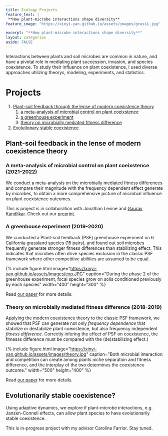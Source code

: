 ```yaml
---
title: Ecology Projects
feature_text: |
 **How plant-microbe interactions shape diversity**
feature_image: "https://xinyi-yan.github.io/assets/images/grass1.jpg"

excerpt: "**How plant-microbe interactions shape diversity**"
layout: categories
aside: FALSE
---
```


Interactions between plants and soil microbes are common in nature, and have a pivotal role in mediating plant succession, invasion, and species coexistence. To study their influence on plant coexistence, I used diverse approaches utilizing theorys, modeling, experiments, and statistics.

# Projects
1. [Plant-soil feedback through the lense of modern coexistence theory](#psf)
    1. [a meta-analysis of microbial control on plant coeixstence](#psf-metaanalysis)
    2. [a greenhouse experiment](#psf-experiment)
    3. [theory on microbially mediated fitness difference](#psf-theory)
2. [Evolutionary stable coexistence](#evo-coexistence)

## Plant-soil feedback in the lense of modern coexistence theory <a name="psf"></a>
### A meta-analysis of microbial control on plant coeixstence (2021-2022)<a name="psf-metaanalysis"></a>
We conduct a meta-analysis on the microbially mediated fitness differences and compare their magnitude with the frequency dependent effect generate by microbes, to obtain a more comprehensive picture of microbial influence on plant coexistence outcomes.

This is project is in collaboration with Jonathan Levine and [Gaurav Kandlikar](https://gauravsk.gitlab.io/). Check out our [preprint](https://www.biorxiv.org/content/10.1101/2021.11.12.467958v2.abstract).

### A greenhouse experiment (2019-2020)<a name="psf-experiment"></a>
We conducted a Plant-soil feedback (PSF) greenhouse experiment on 6 California grassland species (15 pairs), and found out soil microbes frequently generate stronger fitness differences than stabilizing effect. This indicates that microbes often drive species exclusion in the classic PSF framework where other competitive abilities are assumed to be equal.

{% include figure.html image="https://xinyi-yan.github.io/assets/images/exp.JPG" caption="During the phase 2 of the greenhouse experiment, focal species grow on soils conditioned previously by each species" width="400" height="300" %}

Read [our paper](https://www.journals.uchicago.edu/doi/abs/10.1086/711662?journalCode=an) for more details.

### Theory on microbially mediated fitness difference (2018-2019) <a name="psf-theory"></a>
Applying the modern coexistence theory to the classic PSF framework, we showed that PSF can generate not only _frequency dependence_ that stabilize or destabilize plant coexistence, but also frequency independent _fitness difference_. Correctly infering the effect of PSF on coexistence, the fitnesss difference must be compared with the (de)stabilizing effect.)

{% include figure.html image="https://xinyi-yan.github.io/assets/images/theory.jpg" caption="Both microbial interaction and competition can create among plants niche separation and fitness difference, and the interplay of the two determines the coexistence outcome." width="500" height="400" %}

Read [our paper](https://onlinelibrary.wiley.com/doi/abs/10.1111/ele.13280) for more details.

## Evolutionarily stable coexistence?<a name="evo-coexistence"></a>
Using adaptive dynamics, we explore if plant-microbe interactions, e.g. Janzen-Connell effects, can allow plant species to have evolutionarily stable coexistence.

This is in-progress project with my advisor Caroline Farrior. Stay tuned.
